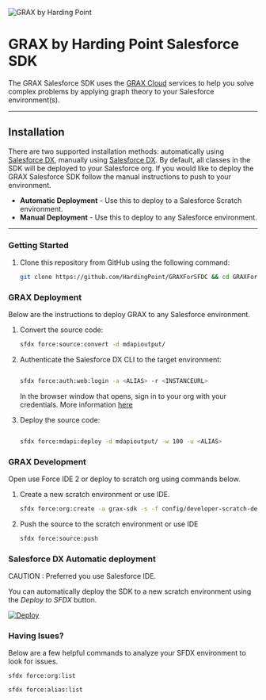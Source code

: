![GRAX by Harding Point](https://static.wixstatic.com/media/fa96ca_4cb02045be8445468545da7de475da38~mv2.png/v1/fill/w_334,h_128,al_c,usm_0.66_1.00_0.01/fa96ca_4cb02045be8445468545da7de475da38~mv2.png)

# GRAX by Harding Point Salesforce SDK

The GRAX Salesforce SDK uses the [GRAX Cloud](https://www.grax.io/) services to help you solve complex problems by applying graph theory to your Salesforce environment(s).

---------------------------------------------------------------------------------------------------------
## Installation

There are two supported installation methods: 
automatically using [Salesforce DX](https://developer.salesforce.com/tools/sfdxcli), manually using [Salesforce DX](https://developer.salesforce.com/tools/sfdxcli). By default, all classes in the SDK will be deployed to your Salesforce org. If you would like to deploy the GRAX Salesforce SDK follow the manual instructions to push to your environment.

* <b>Automatic Deployment</b> - Use this to deploy to a Salesforce Scratch environment.
* <b>Manual Deployment</b> - Use this to deploy to any Salesforce environment.
---------------------------------------------------------------------------------------------------------

### Getting Started

1. Clone this repository from GitHub using the following command:

    ```bash
    git clone https://github.com/HardingPoint/GRAXForSFDC && cd GRAXForSFDC
    ```

### GRAX Deployment

Below are the instructions to deploy GRAX to any Salesforce environment.

1. Convert the source code:

    ```bash
    sfdx force:source:convert -d mdapioutput/
    ```

1. Authenticate the Salesforce DX CLI to the target environment:

    ```bash
    
    sfdx force:auth:web:login -a <ALIAS> -r <INSTANCEURL>
   
    ```
    In the browser window that opens, sign in to your org with your credentials. More information [here](https://developer.salesforce.com/docs/atlas.en-us.sfdx_dev.meta/sfdx_dev/sfdx_dev_auth_web_flow.htm)

1. Deploy the source code:

    ```bash
    
    sfdx force:mdapi:deploy -d mdapioutput/ -w 100 -u <ALIAS>
    
    ```

### GRAX Development

Open use Force IDE 2 or deploy to scratch org using commands below.

1. Create a new scratch environment or use IDE.

    ```bash
    sfdx force:org:create -a grax-sdk -s -f config/developer-scratch-def.json
    ```

1. Push the source to the scratch environment or use IDE

    ```bash
    sfdx force:source:push
    ```    


### Salesforce DX Automatic deployment

CAUTION : Preferred you use Salesforce IDE. 

You can automatically deploy the SDK to a new scratch environment using the _Deploy to SFDX_ button.

[![Deploy](https://deploy-to-sfdx.com/dist/assets/images/DeployToSFDX.svg)](https://deploy-to-sfdx.com/)

    
### Having Isues? 
Below are a few helpful commands to analyze your SFDX environment to look for issues.


	sfdx force:org:list
	
	sfdx force:alias:list


